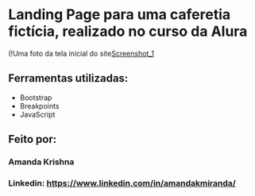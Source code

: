 # Landing Page para uma caferetia fictícia, realizado no curso da Alura
(!Uma foto da tela inicial do site[Screenshot_1](https://github.com/user-attachments/assets/6e6a34d8-3eb4-45ea-bc42-8b47e0242a4f)

## Ferramentas utilizadas:

* Bootstrap
* Breakpoints
* JavaScript

## Feito por:

### Amanda Krishna
### Linkedin: https://www.linkedin.com/in/amandakmiranda/
